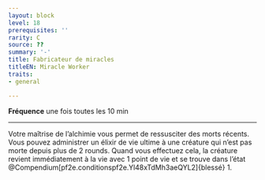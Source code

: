 ```yaml
---
layout: block
level: 18
prerequisites: ''
rarity: C
source: ??
summary: '-'
title: Fabricateur de miracles
titleEN: Miracle Worker
traits:
- general

---
```


<p><strong>Fréquence</strong> une fois toutes les 10 min</p>
<hr>
<p>Votre maîtrise de l’alchimie vous permet de ressusciter des morts récents. Vous pouvez administrer un élixir de vie ultime à une créature qui n’est pas morte depuis plus de 2 rounds. Quand vous effectuez cela, la créature revient immédiatement à la vie avec 1 point de vie et se trouve dans l’état @Compendium[pf2e.conditionspf2e.Yl48xTdMh3aeQYL2]{blessé} 1.</p>